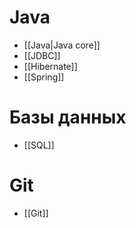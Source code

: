 

# Java

- [[Java|Java core]]
- [[JDBC]]
- [[Hibernate]]
- [[Spring]]

# Базы данных
- [[SQL]]


# Git
- [[Git]]